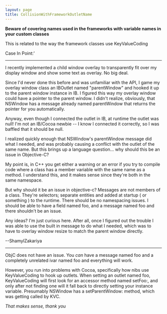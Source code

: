 ```yaml
---
layout: page
title: CollisionWithFrameworkOutletName
---
```




**Beware of covering names used in the frameworks with variable names in your custom classes**

This is related to the way the framework classes use KeyValueCoding

Case In Point:'

----

I recently implemented a child window overlay to transparently fit over my display window and show some text as overlay. No big deal.

Since I'd never done this before and was unfamiliar with the API, I game my overlay window class an IBOutlet named "parentWindow" and hooked it up to the parent window instance in IB. I figured this way my overlay window could have a pointer to the parent window. I didn't realize, obviously, that NSWindow has a message already named      parentWindow  that returns the pointer for you automatically.

Anyway, even though I connected the outlet in IB, at runtime the outlet was null! I'm not an IB/Cocoa newbie -- I know I connected it correctly, so I was baffled that it should be null.

I realized quickly enough that NSWindow's parentWindow message did what I needed, and was probably causing a conflict with the outlet of the same name. But this brings up a language question... why should this be an issue in Objective-C?

My point is, in C++ you get either a warning or an error if you try to compile code where a class has a member variable with the same name as a method. I understand this, and it makes sense since they're both in the same namespace.

But why should it be an issue in objective-c? Messages are not members of a class. They're selectors; separate entities and added at startup ( or something ) to the runtime. There should be no namespacing issues. I should be able to have a field named foo, and a message named foo and there shouldn't be an issue.

Any ideas? I'm just curious here. After all, once I figured out the trouble I was able to use the built in message to do what I needed, which was to have to overlay window resize to match the parent window directly.

--ShamylZakariya

----

ObjC does not have an issue. You *can* have a message named foo and a completely unrelated ivar named foo and everything will work.

However, you run into problems with Cocoa, specifically how nibs use KeyValueCoding to hook up outlets. When setting an outlet named foo, KeyValueCoding will first look for an accessor method named     setFoo:, and only after not finding one will it fall back to directly setting your instance variable. Presumably NSWindow has a     setParentWindow: method, which was getting called by KVC.

*That makes sense, thank you*

